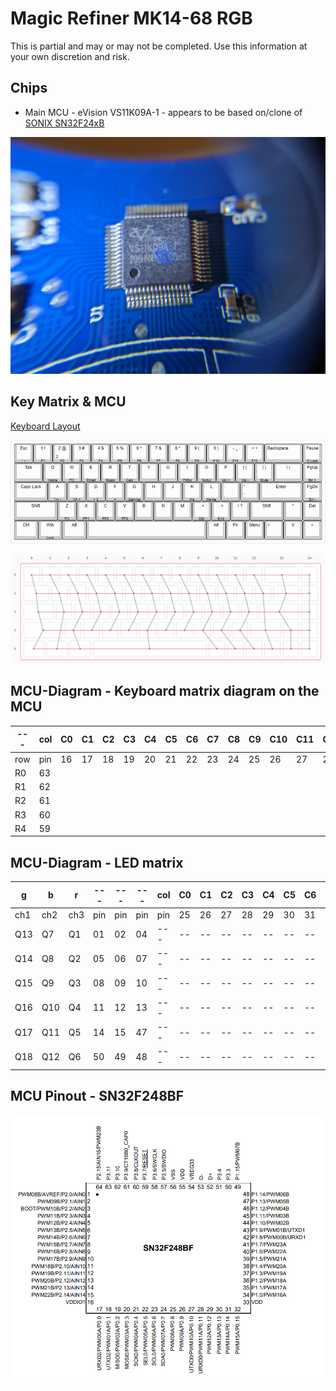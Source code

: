 # Magic Refiner MK14-68 RGB

This is partial and may or may not be completed.
Use this information at your own discretion and risk.

## Chips
* Main MCU - eVision VS11K09A-1 - appears to be based on/clone of [SONIX SN32F24xB](http://www.sonix.com.tw/article-tw-4315-30347)

![Close up of the Microcontroller](./img/micro.jpg)

## Key Matrix & MCU
[Keyboard Layout ](http://www.keyboard-layout-editor.com/##@_backcolor=#ffffff&name=Magic%20Refiner%20MK14-68%20Keys&author=Sam%20Bartle&notes=B-Sun%20Blue%20Switches&switchMount=cherry;&@_a:5;&=Esc%0A%0A%0A%0A%60%20%20~&=1%20%20!%0A%0A%0A%0AF1&_a:4;&=%0A2%0A%0A%0AF2%0A%0A%0A%0A2%20%20/@&_a:5;&=3%20%20#%0A%0A%0A%0AF3&=4%20%20$%0A%0A%0A%0AF4&=5%20%20%25%0A%0A%0A%0AF5&=6%20%20%5E%0A%0A%0A%0AF6&=7%20%20/&%0A%0A%0A%0AF7&=8%20%20*%0A%0A%0A%0AF8&=9%20%20(%0A%0A%0A%0AF9&=0%20%20)%0A%0A%0A%0AF10&=-%20%20/_%0A%0A%0A%0AF11&=/=%20%20+%0A%0A%0A%0AF12&_a:4&w:2;&=Backspace&_a:5;&=Pause%0A%0A%0A%0AK%20Lock;&@_w:1.5;&=Tab&=Q%0A%0A%0A%0AHome&=W%0A%0A%0A%0APC&=E%0A%0A%0A%0AEmail&=R%0A%0A%0A%0AMusic&=T%0A%0A%0A%0ACalc&=Y&=U&=I%0A%0A%0A%0APrtSc&=O%0A%0A%0A%0AScrLk&=P%0A%0A%0A%0AVol%20+&=%5B%20%20%7B%0A%0A%0A%0AVol%20-&=%5D%20%20%7D%0A%0A%0A%0AMute&_w:1.5;&=%5C%20%20%7C&=PgUp%0A%0A%0A%0ABri%20+;&@_w:1.75;&=Caps%20Lock&=A%0A%0A%0A%0ATrk%20-&=S%0A%0A%0A%0ATrk%20+&=D%0A%0A%0A%0A%3E%20%20%7C%7C&=F%0A%0A%0A%0A/=&=G%0A%0A%0A%0AGaming&=H&=J&=K%0A%0A%0A%0AIns&=L%0A%0A%0A%0AHome&_a:4;&=/:%0A/;&=%22%0A'&_a:5&w:2.25;&=Enter&=PgDn%0A%0A%0A%0ABri%20-;&@_w:2.25;&=Shift&=Z%0A%0A%0A%0APC&=X%0A%0A%0A%0APF1&=C%0A%0A%0A%0APF2&=V%0A%0A%0A%0APF3&=B&=N&=M&=,%20%20%3C%0A%0A%0A%0ADel&=.%20%20%3E%0A%0A%0A%0AEnd&=//%20%20?&_w:1.75;&=Shift&=%5E&=Del;&@_w:1.25;&=Ctrl&_w:1.25;&=Win%0A%0A%0A%0ALock&_w:1.25;&=Alt&_a:7&w:6.25;&=&_a:5;&=Alt&=Fn&=Menu&_a:4;&=%3C&_a:5;&=V&=%3E)

![Diagramatic Keyboard Layout](./img/magic-refiner-mk14-68-keys.png)

![Key-Matrix](./img/Matrix.png)

## MCU-Diagram - Keyboard matrix diagram on the MCU

| --- | col | C0 | C1 | C2 | C3 | C4 | C5 | C6 | C7 | C8 | C9 | C10 | C11 | C12 | C13 | C14 | C15 |
| --- | --- | -- | -- | -- | -- | -- | -- | -- | -- | -- | -- | --- | --- | --- | --- | --- | --- |
| row | pin | 16 | 17 | 18 | 19 | 20 | 21 | 22 | 23 | 24 | 25 | 26  | 27  | 28  | 29  | 30  | 31  |
| R0  | 63  |    |    |    |    |    |    |    |    |    |    |     |     |     |     |     |     |
| R1  | 62  |    |    |    |    |    |    |    |    |    |    |     |     |     |     |     |     |
| R2  | 61  |    |    |    |    |    |    |    |    |    |    |     |     |     |     |     |     |
| R3  | 60  |    |    |    |    |    |    |    |    |    |    |     |     |     |     |     |     |
| R4  | 59  |    |    |    |    |    |    |    |    |    |    |     |     |     |     |     |     |

## MCU-Diagram - LED matrix

|   g  |   b  |   r  |  --- |  --- |  --- | col | C0 | C1 | C2 | C3 | C4 | C5 | C6 | C7 | C8 | C9 | C10 | C11 | C12 | C13 | C14 | C15 | C16 | C17 | C18 |
|  --- |  --- |  --- |  --- |  --- |  --- | --- | -- | -- | -- | -- | -- | -- | -- | -- | -- | -- | --  | --  | --  | --  | --  | --  | --  | --  | --  |
|  ch1 |  ch2 |  ch3 |  pin |  pin |  pin | pin | 25 | 26 | 27 | 28 | 29 | 30 | 31 | 32 | 34 | 35 | 36  | 37  | 38  | 39  | 40  | 41  | 42  | 43  | 44  |
|  Q13 |  Q7  |  Q1  |  01  |  02  |  04  | --- | -- | -- | -- | -- | -- | -- | -- | -- | -- | -- | --- | --- | --- | --- | --- | --- | --- | --- | --- |
|  Q14 |  Q8  |  Q2  |  05  |  06  |  07  | --- | -- | -- | -- | -- | -- | -- | -- | -- | -- | -- | --- | --- | --- | --- | --- | --- | --- | --- | --- |
|  Q15 |  Q9  |  Q3  |  08  |  09  |  10  | --- | -- | -- | -- | -- | -- | -- | -- | -- | -- | -- | --- | --- | --- | --- | --- | --- | --- | --- | --- |
|  Q16 |  Q10 |  Q4  |  11  |  12  |  13  | --- | -- | -- | -- | -- | -- | -- | -- | -- | -- | -- | --- | --- | --- | --- | --- | --- | --- | --- | --- |
|  Q17 |  Q11 |  Q5  |  14  |  15  |  47  | --- | -- | -- | -- | -- | -- | -- | -- | -- | -- | -- | --- | --- | --- | --- | --- | --- | --- | --- | --- |
|  Q18 |  Q12 |  Q6  |  50  |  49  |  48  | --- | -- | -- | -- | -- | -- | -- | -- | -- | -- | -- | --- | --- | --- | --- | --- | --- | --- | --- | --- |


## MCU Pinout - SN32F248BF
![MCU-Pins](./img/MCU_SN32F248BF.png)
